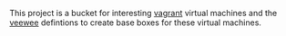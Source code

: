 This project is a bucket for interesting [vagrant](http://vagrantup.com/) virtual machines
and the [veewee](https://github.com/jedi4ever/veewee) defintions to create base boxes for
these virtual machines.
